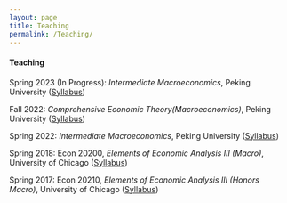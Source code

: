 ```yaml
---
layout: page
title: Teaching
permalink: /Teaching/
---
```


#### Teaching
Spring 2023 (In Progress): *Intermediate Macroeconomics*, Peking University (<a href="/assets/docs/syllabus_2023s.pdf"><u>Syllabus</u></a>)

Fall 2022: *Comprehensive Economic Theory(Macroeconomics)*, Peking University (<a href="/assets/docs/syllabus_2022f.pdf"><u>Syllabus</u></a>)

Spring 2022: *Intermediate Macroeconomics*, Peking University (<a href="/assets/docs/syllabus_2022s.pdf"><u>Syllabus</u></a>)

Spring 2018: Econ 20200, *Elements of Economic Analysis III (Macro)*, University of Chicago (<a href="/assets/docs/syllabus_2018.pdf"><u>Syllabus</u></a>)

Spring 2017:  Econ 20210, *Elements of Economic Analysis III (Honors Macro)*, University of Chicago (<a href="/assets/docs/syllabus_2017.pdf"><u>Syllabus</u></a>)
